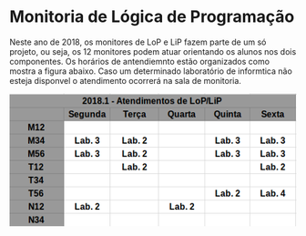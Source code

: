 # Monitoria de Lógica de Programação 


Neste ano de 2018, os monitores de LoP e LiP fazem parte de um só projeto, ou seja, os 12 monitores podem atuar orientando os alunos nos dois componentes. Os horários de antendiemnto estão organizados como mostra a figura abaixo. Caso um determinado laboratório de informtica não esteja disponvel o atendimento ocorrerá na sala de monitoria. 

![Horários](monitoria_lop_lip_2018.1.png)



 

